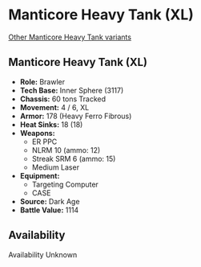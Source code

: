 # Manticore Heavy Tank (XL) 

[Other Manticore Heavy Tank variants](../manticore_heavy_tank.md) 

## Manticore Heavy Tank (XL) 

- **Role:** Brawler 
- **Tech Base:** Inner Sphere (3117) 
- **Chassis:** 60 tons Tracked 
- **Movement:** 4 / 6, XL 
- **Armor:** 178 (Heavy Ferro Fibrous) 
- **Heat Sinks:** 18 (18) 
- **Weapons:** 
  - ER PPC 
  - NLRM 10 (ammo: 12) 
  - Streak SRM 6 (ammo: 15) 
  - Medium Laser 
- **Equipment:** 
  - Targeting Computer 
  - CASE 
- **Source:** Dark Age 
- **Battle Value:** 1114 

## Availability 

Availability Unknown 

